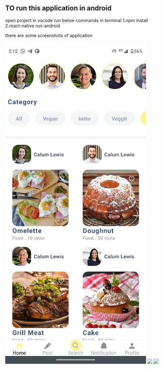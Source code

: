 ## TO run  this application in android

open project in vscode
run below commands in terminal
1.npm install
2.react-native run-android



there are some screenshots of application

![](screenShot/home_screen.jpeg)
![](screeShot/post_screen.jpeg)
![](screeShot/camera_screen.jpeg)
